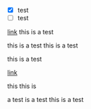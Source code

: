 - [x] test
- [ ] test

[link](tree/master/tests)
this is a test

this is a test
this is a test

this is a test

[link](tree/master/tests)


this
this is


a test
is a test
this is a test

